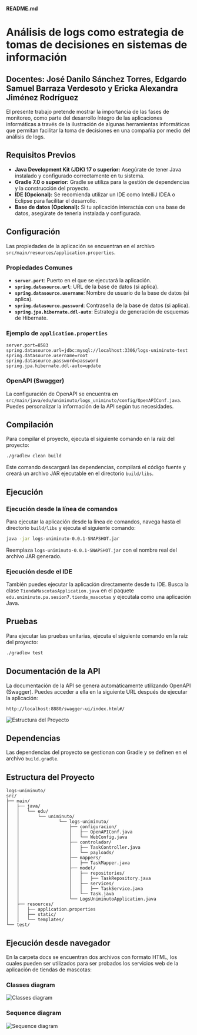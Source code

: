 **README.md**

# Análisis de logs como estrategia de tomas de decisiones en sistemas de información

## Docentes: José Danilo Sánchez Torres, Edgardo Samuel Barraza Verdesoto y Ericka Alexandra Jiménez Rodríguez

El presente trabajo pretende mostrar la importancia de las fases de monitoreo, como parte del desarrollo íntegro de las aplicaciones informáticas a través de la ilustración de algunas herramientas informáticas que permitan facilitar la toma de decisiones en una compañía por medio del análisis de logs.

## Requisitos Previos

* **Java Development Kit (JDK) 17 o superior:** Asegúrate de tener Java instalado y configurado correctamente en tu sistema.
* **Gradle 7.0 o superior:** Gradle se utiliza para la gestión de dependencias y la construcción del proyecto.
* **IDE (Opcional):** Se recomienda utilizar un IDE como IntelliJ IDEA o Eclipse para facilitar el desarrollo.
* **Base de datos (Opcional):** Si tu aplicación interactúa con una base de datos, asegúrate de tenerla instalada y configurada.

## Configuración

Las propiedades de la aplicación se encuentran en el archivo `src/main/resources/application.properties`.

### Propiedades Comunes

* **`server.port`**: Puerto en el que se ejecutará la aplicación.
* **`spring.datasource.url`**: URL de la base de datos (si aplica).
* **`spring.datasource.username`**: Nombre de usuario de la base de datos (si aplica).
* **`spring.datasource.password`**: Contraseña de la base de datos (si aplica).
* **`spring.jpa.hibernate.ddl-auto`**: Estrategia de generación de esquemas de Hibernate.

### Ejemplo de `application.properties`

```properties
server.port=8583
spring.datasource.url=jdbc:mysql://localhost:3306/logs-uniminuto-test
spring.datasource.username=root
spring.datasource.password=password
spring.jpa.hibernate.ddl-auto=update
```


### OpenAPI (Swagger)

La configuración de OpenAPI se encuentra en `src/main/java/edu/uniminuto/logs_uniminuto/config/OpenAPIConf.java`. Puedes personalizar la información de la API según tus necesidades.

## Compilación

Para compilar el proyecto, ejecuta el siguiente comando en la raíz del proyecto:

```bash
./gradlew clean build
```

Este comando descargará las dependencias, compilará el código fuente y creará un archivo JAR ejecutable en el directorio `build/libs`.

## Ejecución

### Ejecución desde la línea de comandos

Para ejecutar la aplicación desde la línea de comandos, navega hasta el directorio `build/libs` y ejecuta el siguiente comando:

```bash
java -jar logs-uniminuto-0.0.1-SNAPSHOT.jar
```

Reemplaza `logs-uniminuto-0.0.1-SNAPSHOT.jar` con el nombre real del archivo JAR generado.

### Ejecución desde el IDE

También puedes ejecutar la aplicación directamente desde tu IDE. Busca la clase `TiendaMascotasApplication.java` en el paquete `edu.uniminuto.pa.sesion7.tienda_mascotas` y ejecútala como una aplicación Java.

## Pruebas

Para ejecutar las pruebas unitarias, ejecuta el siguiente comando en la raíz del proyecto:

```bash
./gradlew test
```

## Documentación de la API

La documentación de la API se genera automáticamente utilizando OpenAPI (Swagger). Puedes acceder a ella en la siguiente URL después de ejecutar la aplicación:

```
http://localhost:8880/swagger-ui/index.html#/
```

![Estructura del Proyecto](docs/pantalla_inicial.jpg)

## Dependencias

Las dependencias del proyecto se gestionan con Gradle y se definen en el archivo `build.gradle`.

## Estructura del Proyecto

```
logs-uniminuto/
src/
├── main/
│   ├── java/
│   │   └── edu/
│   │       └── uniminuto/
│   │               └── logs-uniminuto/
│   │                   ├── configuracion/
│   │                   │   ├── OpenAPIConf.java
│   │                   │   └── WebConfig.java
│   │                   ├── controlador/
│   │                   │   ├── TaskController.java
│   │                   │   └── payloads/
│   │                   ├── mappers/
│   │                   │   ├── TaskMapper.java
│   │                   ├── model/
│   │                   │   ├── repositories/
│   │                   │   │   ├── TaskRepository.java
│   │                   │   ├── services/
│   │                   │   │   ├── TaskService.java
│   │                   │   └── Task.java
│   │                   └── LogsUniminutoApplication.java
│   ├── resources/
│   │   ├── application.properties
│   │   ├── static/
│   │   └── templates/
└── test/
```

## Ejecución desde navegador

En la carpeta docs se encuentran dos archivos con formato HTML, los cuales pueden ser utilizados para ser probados los servicios web de la aplicación de tiendas de mascotas:

### Classes diagram
![Classes diagram](docs/classes-diagram.png)

### Sequence diagram
![Sequence diagram](docs/sequence-diagram.png)

